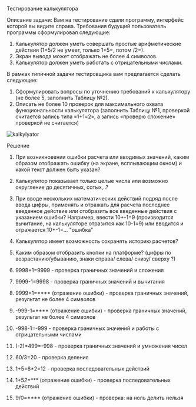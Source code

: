 Тестирование калькулятора

Описание задачи: 
Вам на тестирование сдали программу, интерфейс которой вы видите справа. Требования будущий пользователь программы сформулировал следующие:
1.	Калькулятор должен уметь совершать простые арифметические действия (1+5/2 не умеет, только 1+5=, потом /2=).
2.	Экран вывода может отображать не более 4 символов.
3.	Калькулятор должен уметь работать с отрицательными числами.

В рамках типичной задачи тестировщика вам предлагается сделать следующее:
1.	Сформулировать вопросы по уточнению требований к калькулятору (не более 5, заполнить Таблицу №2).
2.	Описать не более 10 проверок для максимального охвата функциональности калькулятора (заполнить Таблицу №1, проверкой считается запись типа «1+1=2», а запись «проверю сложение» проверкой не считается)

![kalkylyator](https://github.com/fedostseva/Primery-rabot-/assets/153892255/9ec2c498-116e-4414-8276-882f5881086b)

Решение 

1.	При возникновении ошибки расчета или вводимых значений, каким образом отображать ошибку (на экране, всплывающим окном) и какой текст должен быть указан?
2.	Калькулятор показывает только целые числа или возможно округление до десятичных, сотых,..?
3.	При вводе нескольких математических действий подряд после ввода цифры, применять и отражать для расчета последнее введенное действие или отобразить все введенные действия с указанием ошибки? Например, ввести 10+-1=9 (производится вычитание, на калькуляторе отразится как 10-1=9) или вводится и отражается 10+-1=... "ошибка"
4.	Калькулятор имеет возможность сохранять историю расчетов?
5.	Каким образом отобразить кнопки на платформе? (цифры по возрастанию/убыванию, знаки справа/ слева/ снизу/ сверху ?)



1.	9998+1=9999	- проверка граничных значений и сложения
2.	9999-1=9998	- проверка граничных значений и вычитания
3.	9999+1=**** (отражение ошибки)	- проверка граничных значений, результат не более 4 символов
4.	 -999-1=**** (отражение ошибки)	- проверка граничных значений, результат не более 4 символов
5.	 -998-1=-999	- проверка граничных значений и работы с отрицательными числами
6.	(-2)*499=-998	- проверка граничных значений и умножения чисел
7.	60/3=20	- проверка деления
8.	1+5=6*2=12	- проверка последовательных действий
9.	1+5*2=**** (отражение ошибки)	- проверка последовательных действий
10.	9/0=**** (отражение ошибки)	 - проверка: на ноль делить нельзя
